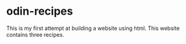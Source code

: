 # odin-recipes
This is my first attempt at building a website using html.
This website contains three recipes. 